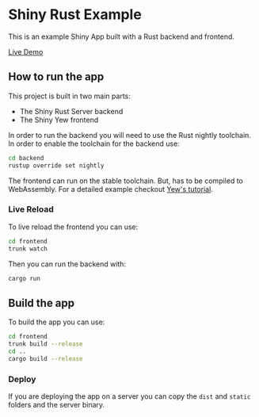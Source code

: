 # Shiny Rust Example

This is an example Shiny App built with a Rust backend and frontend.

[Live Demo](https://shiny-rs.proyais.com/)

## How to run the app

This project is built in two main parts:

  * The Shiny Rust Server backend
  * The Shiny Yew frontend

In order to run the backend you will need to use the Rust nightly toolchain.
In order to enable the toolchain for the backend use:

```bash
cd backend
rustup override set nightly
```

The frontend can run on the stable toolchain. But, has to be compiled to WebAssembly.
For a detailed example checkout [Yew's tutorial](https://yew.rs/docs/tutorial).

### Live Reload

To live reload the frontend you can use:

```bash
cd frontend
trunk watch
```

Then you can run the backend with:

```bash
cargo run
```

## Build the app

To build the app you can use:

```bash
cd frontend
trunk build --release
cd ..
cargo build --release
```

### Deploy

If you are deploying the app on a server you can copy the `dist` and `static` folders
and the server binary.

